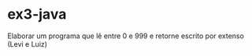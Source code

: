 # ex3-java
Elaborar um programa que lê entre 0 e 999 e retorne escrito por extenso (Levi e Luiz)       
